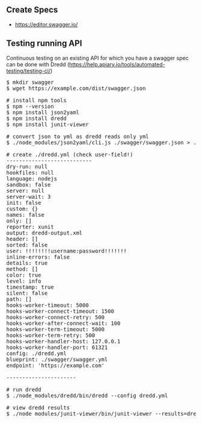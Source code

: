 
## Create Specs

- https://editor.swagger.io/

## Testing running API

Continuous testing on an existing API for which you have a swagger spec can be done with Dredd (https://help.apiary.io/tools/automated-testing/testing-ci/)

<pre>$ mkdir swagger
$ wget https://example.com/dist/swagger.json

# install npm tools
$ npm --version
$ npm install json2yaml
$ npm install dredd
$ npm install junit-viewer

# convert json to yml as dredd reads only yml
$ ./node_modules/json2yaml/cli.js ./swagger/swagger.json > ./swagger/swagger.yml

# create ./dredd.yml (check user-field!)
---------------------------
dry-run: null
hookfiles: null
language: nodejs
sandbox: false
server: null
server-wait: 3
init: false
custom: {}
names: false
only: []
reporter: xunit
output: dredd-output.xml
header: []
sorted: false
user: !!!!!!!!username:password!!!!!!!
inline-errors: false
details: true
method: []
color: true
level: info
timestamp: true
silent: false
path: []
hooks-worker-timeout: 5000
hooks-worker-connect-timeout: 1500
hooks-worker-connect-retry: 500
hooks-worker-after-connect-wait: 100
hooks-worker-term-timeout: 5000
hooks-worker-term-retry: 500
hooks-worker-handler-host: 127.0.0.1
hooks-worker-handler-port: 61321
config: ./dredd.yml
blueprint: ./swagger/swagger.yml
endpoint: 'https://example.com'

----------------------

# run dredd
$ ./node_modules/dredd/bin/dredd --config dredd.yml

# view dredd results
$ ./node_modules/junit-viewer/bin/junit-viewer --results=dredd-output.xml --save=junit.html && firefox junit.html</pre>
